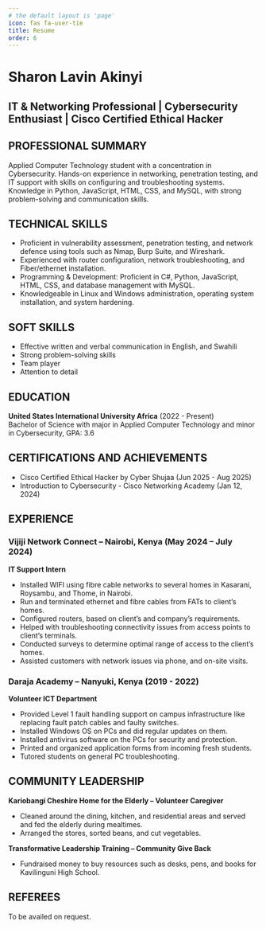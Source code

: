 ```yaml
---
# the default layout is 'page'
icon: fas fa-user-tie
title: Resume
order: 6
---
```


# Sharon Lavin Akinyi
## IT & Networking Professional | Cybersecurity Enthusiast | Cisco Certified Ethical Hacker

## PROFESSIONAL SUMMARY

Applied Computer Technology student with a concentration in Cybersecurity. Hands-on experience in networking, penetration testing, and IT support with skills on configuring and troubleshooting systems. Knowledge in Python, JavaScript, HTML, CSS, and MySQL, with strong problem-solving and communication skills.

## TECHNICAL SKILLS

- Proficient in vulnerability assessment, penetration testing, and network defence using tools such as Nmap, Burp Suite, and Wireshark.
- Experienced with router configuration, network troubleshooting, and Fiber/ethernet installation.
- Programming & Development: Proficient in C#, Python, JavaScript, HTML, CSS, and database management with MySQL.
- Knowledgeable in Linux and Windows administration, operating system installation, and system hardening.

## SOFT SKILLS

- Effective written and verbal communication in English, and Swahili
- Strong problem-solving skills
- Team player
- Attention to detail

## EDUCATION

**United States International University Africa** (2022 - Present)  
Bachelor of Science with major in Applied Computer Technology and minor in Cybersecurity, GPA: 3.6

## CERTIFICATIONS AND ACHIEVEMENTS

- Cisco Certified Ethical Hacker by Cyber Shujaa (Jun 2025 - Aug 2025)
- Introduction to Cybersecurity - Cisco Networking Academy (Jan 12, 2024)

## EXPERIENCE

### Vijiji Network Connect – Nairobi, Kenya (May 2024 – July 2024)  
**IT Support Intern**
- Installed WIFI using fibre cable networks to several homes in Kasarani, Roysambu, and Thome, in Nairobi.
- Run and terminated ethernet and fibre cables from FATs to client’s homes.
- Configured routers, based on client’s and company’s requirements.
- Helped with troubleshooting connectivity issues from access points to client’s terminals.
- Conducted surveys to determine optimal range of access to the client’s homes.
- Assisted customers with network issues via phone, and on-site visits.

### Daraja Academy – Nanyuki, Kenya (2019 - 2022)  
**Volunteer ICT Department**
- Provided Level 1 fault handling support on campus infrastructure like replacing fault patch cables and faulty switches.
- Installed Windows OS on PCs and did regular updates on them.
- Installed antivirus software on the PCs for security and protection.
- Printed and organized application forms from incoming fresh students.
- Tutored students on general PC troubleshooting.

## COMMUNITY LEADERSHIP

**Kariobangi Cheshire Home for the Elderly – Volunteer Caregiver**  
- Cleaned around the dining, kitchen, and residential areas and served and fed the elderly during mealtimes.  
- Arranged the stores, sorted beans, and cut vegetables.  

**Transformative Leadership Training – Community Give Back**  
- Fundraised money to buy resources such as desks, pens, and books for Kavilinguni High School.

## REFEREES

To be availed on request.
